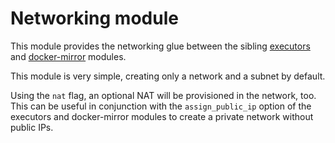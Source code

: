 # Networking module

This module provides the networking glue between the sibling [executors](https://registry.terraform.io/modules/sourcegraph/executors/aws/5.8.1/submodules/executors) and [docker-mirror](https://registry.terraform.io/modules/sourcegraph/executors/aws/5.8.1/submodules/docker-mirror) modules.

This module is very simple, creating only a network and a subnet by default.

Using the `nat` flag, an optional NAT will be provisioned in the network, too. This can be useful in conjunction with the `assign_public_ip` option of the executors and docker-mirror modules to create a private network without public IPs.

